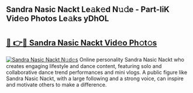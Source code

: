 ## Sandra Nasic Nackt Le𝚊k𝚎d N𝚞𝚍e - Part-IiK Vid𝚎o Photos Le𝚊ks yDhOL

# <h2><a href="http://fb2nv8.evod.top/?m=Sandra+Nasic+Nackt">🔗 👉🔴 Sandra Nasic Nackt Vid𝚎o Ph𝚘t𝚘s</a></h2>

[![Sandra Nasic Nackt N𝚞d𝚎s](https://i.imgur.com/8V9OHl7.gif)](http://fb2nv8.evod.top/?m=Sandra+Nasic+Nackt)
Online personality Sandra Nasic Nackt who creates engaging lifestyle and dance content, featuring solo and collaborative dance trend performances and mini vlogs. A public figure like Sandra Nasic Nackt, with a large following and a strong voice, can inspire and motivate others to make a difference. 
